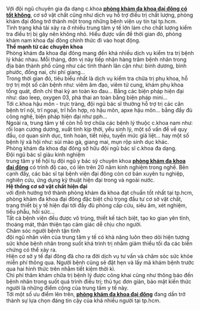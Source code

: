 <p>Với đội ngũ chuyên gia đa dạng c.khoa <a href="http://plo.vn/suc-khoe/phong-kham-dai-dong-co-tot-khong-717706.html"><strong>phòng khám đa khoa đại đông có tốt không</strong></a>, cơ sở vật chất cũng như dịch vụ hỗ trợ điều trị chất lượng, phòng khám đại đông trở thành một trong những bệnh viện uy tín tại tp.hcm.<br />
Tình trạng khá tải xảy ra ở nhiều trung tâm y tế lớn làm cho chất lượng kiểm tra điều trị bị gây nên không nhỏ. Hiểu được vấn đề thời gian đó, phòng khám nam khoa đại đông chính thức đi vào hoạt động.<br />
<strong>Thế mạnh từ các chuyên khoa</strong><br />
Phòng khám đa khoa đại đông mang đến khá nhiều dịch vụ kiểm tra trị bệnh lý khác nhau. Mỗi tháng, đơn vị này tiếp nhận hàng trăm bệnh nhân trong địa bàn thành phố cũng như các tỉnh thành lân cận như: bình dương, bình phước, đồng nai, chi phí giang&hellip;<br />
Trong thời gian đó, tiêu biểu nhất là dịch vụ kiểm tra chữa trị phụ khoa, hỗ trợ trị một số căn bệnh như: viêm âm đạo, viêm tử cung, khám phụ khoa tổng quát, đình chỉ thai kỳ an toàn ko đau... Bằng các biện pháp hiện đại như: dao leep, oxygen 03, phá thai an toàn bằng biện pháp mini&hellip;<br />
Tới c.khoa hậu môn - trực tràng, đội ngũ bác sĩ thường hỗ trợ trị các căn bệnh trĩ nội, trĩ ngoại, trĩ hỗn hợp, rò hậu môn, apxe hậu môn&hellip; bằng đầy đủ công nghệ, biện pháp hiện đại như pph...<br />
Ngoài ra, trung tâm y tế còn hỗ trợ chữa các bệnh lý thuộc c.khoa nam như: rối loạn cương dương, xuất tinh kịp thời, yếu sinh lý, một số vấn đề về quy đầu, cơ quan sinh dục, tinh hoàn, tiết niệu, tuyến mức giá liệt&hellip; hay một số bệnh lý xã hội như: sùi mào gà, giang mai, mụn rộp sinh dục khác.<br />
Phòng khám đa khoa đại đông sở hữu đội ngũ bác sĩ c.khoa đa dạng.<br />
Đội ngũ bác sĩ giàu kinh nghiệm<br />
trung tâm y tế hội tụ đội ngũ y bác sỹ chuyên khoa <a href="http://raovat.vnexpress.net/dich-vu/dich-vu-gia-dinh/phong-kham-da-khoa-dai-dong-lua-dao-bia-dat-687714.html"><strong>phòng khám đa khoa đại đông</strong></a>&nbsp;có trình độ cao, có lên trên 20 năm kinh nghiệm trong nghề. Bên cạnh đấy, các bác sĩ tại bệnh viện đại đông còn cơ bản xuyên tu nghiệp, nghiên cứu, ứng dụng kỹ thuật hiện đại trong và ngoài nước.<br />
<strong>Hệ thống cơ sở vật chất hiện đại</strong><br />
với định hướng trở thành phòng khám đa khoa đạt chuẩn tốt nhất tại tp.hcm, phòng khám đa khoa đại đông đặc biệt chú trọng đầu tư cơ sở vật chất, trang thiết bị y tế hiện đại tới đầy đủ phòng cấp cứu, siêu âm, xét nghiệm, tiểu phẫu, hồi sức&hellip;<br />
Tất cả bệnh viện đều được vô trùng, thiết kế tách biệt, tạo ko gian yên tĩnh, thoáng mát, thân thiện tạo cảm giác dễ chịu cho người.<br />
Chăm sóc người bệnh tận tình<br />
đội ngũ nhân viên của trung tâm y tế có khả năng luôn theo dõi hiện tượng sức khỏe bệnh nhân trong suốt khá trình trị nhằm giảm thiểu tối đa các biến chứng có thể xảy ra.<br />
Hiện cơ sở y tế đại đông đã cho ra đời dịch vụ tư vấn và chăm sóc sức khỏe miễn phí thông qua. Người bệnh cũng sẽ đặt hẹn và lấy mã khám bệnh trước qua hai hình thức trên nhằm tiết kiệm thời kì.<br />
Chi phí thăm khám chữa trị bệnh lý được công khai cũng như thông báo đến bệnh nhân trong suốt quá trình điều trị; thủ tục đơn giản, bảo mật kiến thức người là những điểm cộng của trung tâm y tế này.<br />
Tới một số ưu điểm lên trên, <a href="http://plo.vn/suc-khoe/phong-kham-dai-dong-co-tot-khong-717706.html"><strong>phòng khám đa khoa đại đông</strong></a>&nbsp;đang dần trở thành sự lựa chọn đáng tin cậy của khá nhiều người tại tp.hcm.</p>
